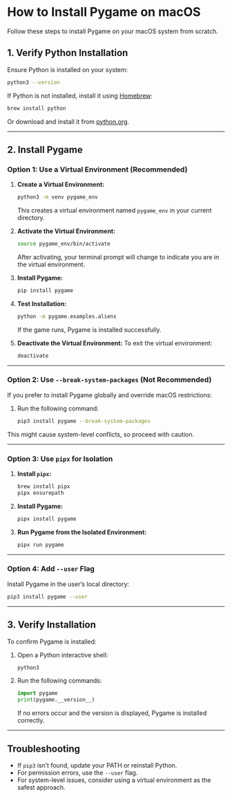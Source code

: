 # How to Install Pygame on macOS

Follow these steps to install Pygame on your macOS system from scratch.

## 1. Verify Python Installation
Ensure Python is installed on your system:
```bash
python3 --version
```

If Python is not installed, install it using [Homebrew](https://brew.sh/):
```bash
brew install python
```
Or download and install it from [python.org](https://www.python.org/downloads/).

---

## 2. Install Pygame
### **Option 1: Use a Virtual Environment (Recommended)**
1. **Create a Virtual Environment:**
   ```bash
   python3 -m venv pygame_env
   ```
   
   This creates a virtual environment named `pygame_env` in your current directory.

2. **Activate the Virtual Environment:**
   ```bash
   source pygame_env/bin/activate
   ```
   After activating, your terminal prompt will change to indicate you are in the virtual environment.

3. **Install Pygame:**
   ```bash
   pip install pygame
   ```

4. **Test Installation:**
   ```bash
   python -m pygame.examples.aliens
   ```
   If the game runs, Pygame is installed successfully.

5. **Deactivate the Virtual Environment:**
   To exit the virtual environment:
   ```bash
   deactivate
   ```

---

### **Option 2: Use `--break-system-packages` (Not Recommended)**
If you prefer to install Pygame globally and override macOS restrictions:

1. Run the following command:
   ```bash
   pip3 install pygame --break-system-packages
   ```

This might cause system-level conflicts, so proceed with caution.

---

### **Option 3: Use `pipx` for Isolation**
1. **Install `pipx`:**
   ```bash
   brew install pipx
   pipx ensurepath
   ```

2. **Install Pygame:**
   ```bash
   pipx install pygame
   ```

3. **Run Pygame from the Isolated Environment:**
   ```bash
   pipx run pygame
   ```

---

### **Option 4: Add `--user` Flag**
Install Pygame in the user’s local directory:
```bash
pip3 install pygame --user
```

---

## 3. Verify Installation
To confirm Pygame is installed:
1. Open a Python interactive shell:
   ```bash
   python3
   ```

2. Run the following commands:
   ```python
   import pygame
   print(pygame.__version__)
   ```
   If no errors occur and the version is displayed, Pygame is installed correctly.

---

## Troubleshooting
- If `pip3` isn’t found, update your PATH or reinstall Python.
- For permission errors, use the `--user` flag.
- For system-level issues, consider using a virtual environment as the safest approach.
